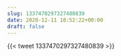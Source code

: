 ```yaml
---
slug: 1337470297327480839
date: 2020-12-11 18:52:22+00:00
draft: false
---
```


{{< tweet 1337470297327480839 >}}

